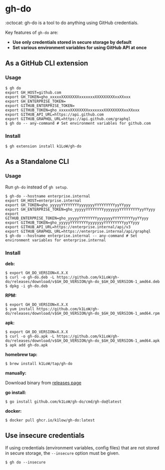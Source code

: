 # gh-do

:octocat: gh-do is a tool to do anything using GitHub credentials.

Key features of `gh-do` are:

- **Use only credentials stored in secure storage by default**
- **Set various environment variables for using GitHub API at once**

## As a GitHub CLI extension

### Usage

``` console
$ gh do
export GH_HOST=github.com
export GH_TOKEN=gho_xxxxxXXXXXXXXxxxxxxxXXXXXXXXXxxXXxxx
export GH_ENTERPRISE_TOKEN=
export GITHUB_ENTERPRISE_TOKEN=
export GITHUB_TOKEN=gho_xxxxxXXXXXXXXxxxxxxxXXXXXXXXXxxXXxxx
export GITHUB_API_URL=https://api.github.com
export GITHUB_GRAPHQL_URL=https://api.github.com/graphql
$ gh do -- any-command # Set environment variables for github.com
```

### Install

``` console
$ gh extension install k1LoW/gh-do
```

## As a Standalone CLI

### Usage

Run `gh-do` instead of `gh setup`.

``` console
$ gh-do --hostname enterprise.internal
export GH_HOST=enterprise.internal
export GH_TOKEN=gho_yyyyyYYYYYYYYyyyyyyyYYYYYYYYYyyYYyyy
export GH_ENTERPRISE_TOKEN=gho_yyyyyYYYYYYYYyyyyyyyYYYYYYYYYyyYYyyy
export GITHUB_ENTERPRISE_TOKEN=gho_yyyyyYYYYYYYYyyyyyyyYYYYYYYYYyyYYyyy
export GITHUB_TOKEN=gho_yyyyyYYYYYYYYyyyyyyyYYYYYYYYYyyYYyyy
export GITHUB_API_URL=https://enterprise.internal/api/v3
export GITHUB_GRAPHQL_URL=https://enterprise.internal/api/graphql
$ gh-do --hostname enterprise.internal -- any-command # Set environment variables for enterprise.internal
```

### Install

**deb:**

``` console
$ export GH_DO_VERSION=X.X.X
$ curl -o gh-do.deb -L https://github.com/k1LoW/gh-do/releases/download/v$GH_DO_VERSION/gh-do_$GH_DO_VERSION-1_amd64.deb
$ dpkg -i gh-do.deb
```

**RPM:**

``` console
$ export GH_DO_VERSION=X.X.X
$ yum install https://github.com/k1LoW/gh-do/releases/download/v$GH_DO_VERSION/gh-do_$GH_DO_VERSION-1_amd64.rpm
```

**apk:**

``` console
$ export GH_DO_VERSION=X.X.X
$ curl -o gh-do.apk -L https://github.com/k1LoW/gh-do/releases/download/v$GH_DO_VERSION/gh-do_$GH_DO_VERSION-1_amd64.apk
$ apk add gh-do.apk
```

**homebrew tap:**

```console
$ brew install k1LoW/tap/gh-do
```

**manually:**

Download binary from [releases page](https://github.com/k1LoW/gh-do/releases)

**go install:**

```console
$ go install github.com/k1LoW/gh-do/cmd/gh-do@latest
```

**docker:**

```console
$ docker pull ghcr.io/k1low/gh-do:latest
```

## Use insecure credentials

If using credentials (environment variables, config files) that are not stored in secure storage, the `--insecure` option must be given.

``` console
$ gh do --insecure
```
